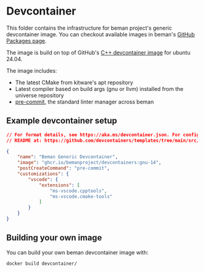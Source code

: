 # Devcontainer

<!-- SPDX-License-Identifier: 2.0 license with LLVM exceptions -->

This folder contains the infrastructure for beman project's 
generic devcontainer image. You can checkout available images in beman's 
[GitHub Packages page](https://github.com/orgs/bemanproject/packages/container/package/devcontainers).

The image is build on top of GitHub's 
[C++ devcontainer image](https://github.com/devcontainers/images/tree/main/src/cpp)
for ubuntu 24.04.

The image includes:

- The latest CMake from kitware's apt repository
- Latest compiler based on build args (gnu or llvm) installed from the universe repository
- [pre-commit](https://pre-commit.com/), the standard linter manager across beman

## Example devcontainer setup

```json
// For format details, see https://aka.ms/devcontainer.json. For config options, see the
// README at: https://github.com/devcontainers/templates/tree/main/src/cpp

{
	"name": "Beman Generic Devcontainer",
	"image": "ghcr.io/bemanproject/devcontainers:gnu-14",
	"postCreateCommand": "pre-commit",
	"customizations": {
		"vscode": {
			"extensions": [
				"ms-vscode.cpptools",
				"ms-vscode.cmake-tools"
			]
		}
	}
}
```

## Building your own image

You can build your own beman devcontainer image with:

```bash
docker build devcontainer/
```
